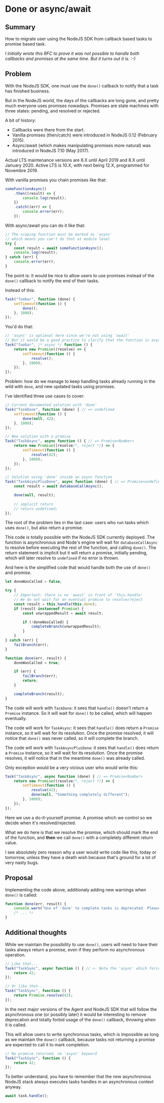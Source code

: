 # Done or async/await

## Summary

How to migrate user using the NodeJS SDK from callback based tasks to promise based task.

_I initially wrote this RFC to prove it was not possible to handle both callbacks and promises at the same time. But it turns out it is. :-)_

## Problem

With the NodeJS SDK, one must use the `done()` callback to notify that a task has finished business.

But in the NodeJS world, the days of the callbacks are long gone, and pretty much everyone uses promises nowadays. Promises are state machines with three states: pending, and resolved or rejected.

A bit of history:

* Callbacks were there from the start.
* Vanilla promises (then/catch) were introduced in NodeJS 0.12 (February 2015).
* Async/await (which makes manipulating promises more natural) was introduced in NodeJS 7.10 (May 2017).

Actual LTS maintenance versions are 6.X until April 2019 and 8.X until January 2020. Active LTS is 10.X, with next being 12.X, programmed for Novembre 2019.

With vanilla promises you chain promises like that:

```javascript
someFunctionAsync()
    .then((result) => {
        console.log(result);
    })
    .catch((err) => {
        console.error(err);
    });
```

With async/await you can do it like that:
```javascript
// The scoping function must be marked as 'async'
// which means you can't do that at module level
try {
    const result = await someFunctionAsync();
    console.log(result);
} catch (err) {
    console.error(err);
}
```

The point is: it would be nice to allow users to use promises instead of the `done()` callback to notify the end of their tasks.

Instead of this:
```javascript
Task("foobar", function (done) {
    setTimeout(function () {
        done();
    }, 1000);
});
```

You'd do that:
```javascript
// 'async' is optional here since we're not using 'await'
// But it would be a good practice to clarify that the function is asynchronous
Task("foobar", /* async */ function () {
    return new Promise((resolve) => {
        setTimeout(function () {
            resolve();
        }, 1000);
    });
});
```

Problem: how do we manage to keep handling tasks already running in the wild with `done`, and new updated tasks using promises.

I've identified three use cases to cover:

```javascript
// Current documented solution with 'done'
Task("TaskDone", function (done) { // => undefined
    setTimeout(function () {
        done(null, 42);
    }, 1000);
});
```

```javascript
// New solution with a promise
Task("TaskAsync", async function () { // => Promise<Number>
    return new Promise((resolve/*, reject */) => {
        setTimeout(function () {
            resolve(42);
        }, 1000);
    });
});
```

```javascript
// Solution using 'done' inside an async function
Task("TaskAsyncPlusDone", async function (done) { // => Promise<undefined>
    const result = await databaseCallAsync();

    done(null, result);
    
    // implicit return
    // return undefined;
});
```

The root of the problem lies in the last case: users who run tasks which uses `done()`, but also return a promise.

This code is totally possible with the NodeJS SDK currently deployed. The function is asynchronous and Node's engine will wait for `databaseCallAsync` to resolve before executing the rest of the function, and calling `done()`. The return statement is implicit but it will return a promise, initially pending, which will later resolve to `undefined` if no error is thrown.

And here is the simplified code that would handle both the use of `done()` and promise.

```javascript
let doneWasCalled = false;

try {
    // Important: there is no 'await' in front of 'this.handle'
    // We do not wait for an eventual promise to resolve/reject
    const result = this.handle(this.done);
    if (result instanceof Promise) {
        const unwrappedResult = await result;

        if (!doneWasCalled) {
            completeBranch(unwrappedResult);
        }
    }
} catch (err) {
    failBranch(err);
}

function done(err, result) {
    doneWasCalled = true;

    if (err) {
        failBranch(err);
        return;
    }

    completeBranch(result);
}
```

The code will work with `TaskDone`: it sees that `handle()` doesn't return a `Promise` instance. So it will wait for `done()` to be called, which will happen eventually.

The code will work for `TaskAsync`: it sees that `handle()` does return a `Promise` instance, so it will wait for its resolution. Once the promise resolved, it will notice that `done()` was never called, so it will complete the branch.

The code will work with `TaskAsyncPlusDone`: it sees that `handle()` does return a `Promise` instance, so it will wait for its resolution. Once the promise resolves, it will notice that in the meantime `done()` was already called.

Only exception would be a very vicious user who would write this:

```javascript
Task("TaskAsync", async function (done) { // => Promise<Number>
    return new Promise((resolve/*, reject */) => {
        setTimeout(function () {
            resolve(42);
            done(null, "Something completely different");
        }, 1000);
    });
});
```

Here we use a do-it-yourself promise. A promise which we control so we decide when it's resolved/rejected.

What we do here is that we resolve the promise, which should mark the end of the function, and **then** we call `done()` with a completely different return value.

I see absolutely zero reason why a user would write code like this, today or tomorrow, unless they have a death wish because that's ground for a lot of very nasty bugs.

## Proposal

Implementing the code above, additionaly adding new warnings when `done()` is called:

```javascript
function done(err, result) {
    console.warn("Use of 'done' to complete tasks is deprecated. Please return a promise instead.");
    /* ... */
}
```

## Additional thoughts

While we maintain the possibility to use `done()`, users will need to have their tasks always return a promise, even if they perform no asynchronous operation.

```javascript
// Like that...
Task("TaskSync", async function () { // <- Note the 'async' which forces a promise
    return 42;
});

// Or like that...
Task("TaskSync", function () {
    return Promise.resolve(42);
});
```

In the next major versions of the Agent and NodeJS SDK that will follow the asynchronous one (or possibly later) it would be interesting to remove deprecation and totally forbid usage of the `done()` callback, throwing when it is called.

This will allow users to write synchronous tasks, which is impossible as long as we maintain the `done()` callback, because tasks not returning a promise are expected to call it to mark completion.

```javascript
// No promise returned, no 'async' keyword
Task("TaskSync", function () {
    return 42;
});
```

To better understand, you have to remember that the new asynchronous NodeJS stack always executes tasks handles in an asynchronous context anyway.

```javascript
await task.handle();
```
